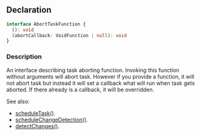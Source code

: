 ## Declaration
```ts
interface AbortTaskFunction {
  (): void
  (abortCallback: VoidFunction | null): void
}
```
### Description
An interface describing task aborting function. Invoking this function without arguments will abort task. However if you provide a function, it will not abort task but instead it
will set a callback what will run when task gets aborted. If there already is a callback, it will be overridden.

See also:
  - [scheduleTask()](./schedule_task.md).
  - [scheduleChangeDetection()](./schedule_change_detection.md).
  - [detectChanges()](./detectChanges.md).
